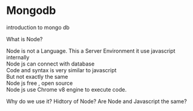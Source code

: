 # Mongodb
introduction to mongo db

What is Node?

Node is not a Language.
This a Server Environment it use javascript internally </br>
Node js can connect with database </br>
Code and syntax is very similar to javascript </br>
But not exactly the same </br>
Node js free , open source </br>
Node js use Chrome v8 engine to execute code. </br>

Why do we use it?
Hidtory of Node?
Are Node and Javascript the same?

